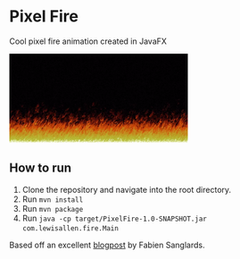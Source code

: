 # Pixel Fire

Cool pixel fire animation created in JavaFX

![](pixelfire.gif)

## How to run

1. Clone the repository and navigate into the root directory.
1. Run `mvn install`
2. Run `mvn package`
3. Run `java -cp target/PixelFire-1.0-SNAPSHOT.jar com.lewisallen.fire.Main`


Based off an excellent [blogpost](http://fabiensanglard.net/doom_fire_psx/) by Fabien Sanglards.
